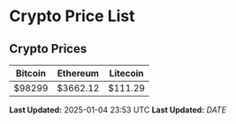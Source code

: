 # Crypto Price List

## Crypto Prices
| Bitcoin | Ethereum | Litecoin |
| ------- | -------- | -------- |
| $98299 | $3662.12 | $111.29 |
**Last Updated:** 2025-01-04 23:53 UTC
**Last Updated:** $DATE$
